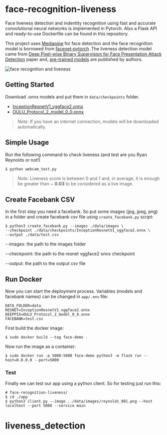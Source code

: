 # face-recognition-liveness

Face liveness detection and indentity recognition using fast and accurate convolutional neural networks is implemented in Pytorch. Also a Flask API and ready-to-use Dockerfile can be found in this repository.

This project uses [Mediapipe](https://github.com/google/mediapipe) for face detection and the face recognition model is borrowed from [facenet-pytorch](https://github.com/timesler/facenet-pytorch) .The liveness detection model came from [Deep Pixel-wise Binary Supervision for Face Presentation Attack Detection](https://arxiv.org/abs/1907.04047) paper and, [pre-trained models](https://www.idiap.ch/software/bob/docs/bob/bob.paper.deep_pix_bis_pad.icb2019/master/pix_bis.html#using-pretrained-models) are published by authors.


![face recognition and liveness](https://user-images.githubusercontent.com/43831412/181917410-a7df598b-8e89-419c-9505-6111676dc3a4.jpg)


## Getting Started

Download .onnx models and put them in `data/checkpoints` folder.

- [InceptionResnetV1_vggface2.onnx](https://github.com/ffletcherr/face-recognition-liveness/releases/download/v0.1/InceptionResnetV1_vggface2.onnx)
- [OULU_Protocol_2_model_0_0.onnx](https://github.com/ffletcherr/face-recognition-liveness/releases/download/v0.1/OULU_Protocol_2_model_0_0.onnx)

>*Note:* If you have an internet connection, models will be downloaded automatically.

## Simple Usage

Run the following command to check liveness (and test are you Ryan Reynolds or not!)

```bash
$ python webcam_test.py
```

>*Note:* Liveness score is between 0 and 1 and, in average, it is enough be greater than ~ **0.03** to be considered as a live image.


## Create Facebank CSV
In the first step you need a facebank. So put some images (jpg, jpeg, png) in a folder and create facebank csv file using `create_facebank.py` script:
```
$ python3 create_facebank.py --images ./data/images \
--checkpoint ./data/checkpoints/InceptionResnetV1_vggface2.onnx \
--output ./data/test.csv
```
--images: the path to the images folder

--checkpoint: the path to the resnet vggface2 onnx checkpoint

--output: the path to the output csv file

## Run Docker

Now you can start the deployment process. Variables (models and facebank names) can be changed in `app/.env` file:
```
DATA_FOLDER=data
RESNET=InceptionResnetV1_vggface2.onnx
DEEPPIX=OULU_Protocol_2_model_0_0.onnx
FACEBANK=test.csv
```


First build the docker image:

```
$ sudo docker build --tag face-demo .
```

Now run the image as a container:

```
$ sudo docker run -p 5000:5000 face-demo python3 -m flask run --host=0.0.0.0 --port=5000
```

### Test
Finally we can test our app using a python client. So for testing just run this:
```
# face-recognition-liveness/
$ cd ./app
$ python3 client.py --image ../data/images/reynolds_001.png --host localhost --port 5000 --service main 
```
# liveness_detection
